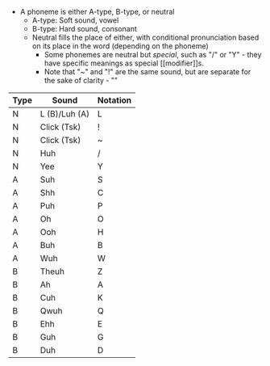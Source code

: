 
- A phoneme is either A-type, B-type, or neutral
	- A-type: Soft sound, vowel
	- B-type: Hard sound, consonant
	- Neutral fills the place of either, with conditional pronunciation based on its place in the word (depending on the phoneme)
		- Some phonemes are neutral but *special*, such as "/" or "Y" - they have specific meanings as special [[modifier]]s.
		- Note that "~" and "!" are the same sound, but are separate for the sake of clarity - ""

| Type | Sound         | Notation |
| ---- | ------------- | -------- |
| N    | L (B)/Luh (A) | L        |
| N    | Click (Tsk)   | !        |
| N    | Click (Tsk)   | ~        |
| N    | Huh           | /        |
| N    | Yee           | Y        |
| A    | Suh           | S        |
| A    | Shh           | C        |
| A    | Puh           | P        |
| A    | Oh            | O        |
| A    | Ooh           | H        |
| A    | Buh           | B        |
| A    | Wuh           | W        |
| B    | Theuh         | Z        |
| B    | Ah            | A        |
| B    | Cuh           | K        |
| B    | Qwuh          | Q        |
| B    | Ehh           | E        |
| B    | Guh           | G        |
| B    | Duh           | D        |